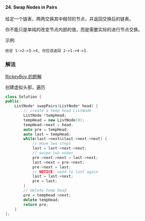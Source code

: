 #### 24. Swap Nodes in Pairs



给定一个链表，两两交换其中相邻的节点，并返回交换后的链表。



你不能只是单纯的改变节点内部的值，而是需要实际的进行节点交换。




示例:
```
给定 1->2->3->4, 你应该返回 2->1->4->3.
```



### 解法

[RickeyBoy 的题解](https://leetcode-cn.com/problems/swap-nodes-in-pairs/solution/c-fei-di-gui-jie-fa-0ms-by-rickeyboy/)

创建虚拟头部，遍历

```cpp
class Solution {
public:
    ListNode* swapPairs(ListNode* head) {
        // create a temp head ListNode
        ListNode *tempHead;
        tempHead = new ListNode(0);
        tempHead->next = head;
        auto pre = tempHead;
        auto last = tempHead;
        while(last->next&&last->next->next) {
            // move two steps
            last = last->next->next;
            // swipe two nodes
            pre->next->next = last->next;
            last->next = pre->next;
            pre->next = last;
            // NOTICE: need to last again
            last = last->next;
            pre = last;
        }
        // delete temp head
        pre = tempHead->next;
        delete tempHead;
        return pre;
    }
};
```



